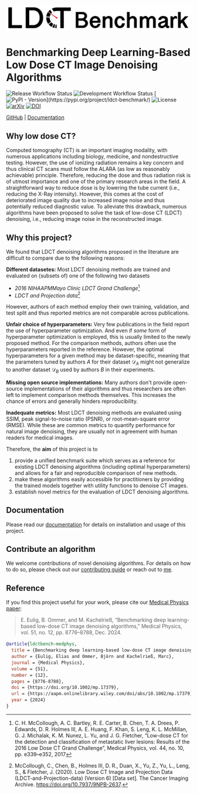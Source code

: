<picture>
  <source media="(prefers-color-scheme: dark)" srcset="docs/assets/header_dark.svg">
  <img alt="LDCT Benchmark" src="docs/assets/header_light.svg">
</picture>

# Benchmarking Deep Learning-Based Low Dose CT Image Denoising Algorithms
![Release Workflow Status](https://img.shields.io/github/actions/workflow/status/eeulig/ldct-benchmark/release.yml?label=release)
![Development Workflow Status](https://img.shields.io/github/actions/workflow/status/eeulig/ldct-benchmark/development.yml?label=dev)
[![PyPI - Version](https://img.shields.io/pypi/v/ldct-benchmark?color=blue&cacheSeconds=!%5BPyPI%20-%20Version%5D(https%3A%2F%2Fimg.shields.io%2Fpypi%2Fv%2Fldct-benchmark))](https://pypi.org/project/ldct-benchmark/)
![License](https://img.shields.io/badge/MIT-blue?label=License)
[![arXiv](https://img.shields.io/badge/2401.04661-red?label=arXiv)](https://arxiv.org/abs/2401.04661)
[![DOI](https://img.shields.io/badge/10.1002%2Fmp.17379-red?label=MedPhys)](https://doi.org/10.1002/mp.17379)

[GitHub](https://github.com/eeulig/ldct-benchmark) | [Documentation](https://eeulig.github.io/ldct-benchmark/)

## Why low dose CT?
Computed tomography (CT) is an important imaging modality, with numerous applications including biology, medicine, and nondestructive testing. However, the use of ionizing radiation remains a key concern and thus clinical CT scans must follow the ALARA (as low as reasonably achievable) principle. Therefore, reducing the dose and thus radiation risk is of utmost importance and one of the primary research areas in the field. A straightforward way to reduce dose is by lowering the tube current (i.e., reducing the X-Ray intensity). However, this comes at the cost of deteriorated image quality due to increased image noise and thus potentially reduced diagnostic value. To alleviate this drawback, numerous algorithms have been proposed to solve the task of low-dose CT (LDCT) denoising, i.e., reducing image noise in the reconstructed image.

## Why this project?
We found that LDCT denoising algorithms proposed in the literature are difficult to compare due to the following reasons:

**Different datasetes:** Most LDCT denoising methods are trained and evaluated on (subsets of) one of the following two datasets

- *2016 NIHAAPMMayo Clinic LDCT Grand Challenge*[^1]
- *LDCT and Projection data*[^2]

However, authors of each method employ their own training, validation, and test split and thus reported metrics are not comparable across publications.

**Unfair choice of hyperparameters:** Very few publications in the field report the use of hyperparameter optimization. And even if *some* form of hyperparameter optimization is employed, this is usually limited to the newly proposed method. For the comparison methods, authors often use the hyperparameters reported in the reference. However, the optimal hyperparameters for a given method may be dataset-specific, meaning that the parameters tuned by authors $A$ for their dataset $\mathcal{D}_A$ might not generalize to another dataset $\mathcal{D}_B$ used by authors $B$ in their experiments.

**Missing open source implementations:** Many authors don't provide open-source implementations of their algorithms and thus researchers are often left to implement comparison methods themselves. This increases the chance of errors and generally hinders reproducibility.

**Inadequate metrics:** Most LDCT denoising methods are evaluated using SSIM, peak signal-to-noise ratio (PSNR), or root-mean-square error (RMSE). While these are common metrics to quantify performance for natural image denoising, they are usually not in agreement with human readers for medical images.


Therefore, the **aim** of this project is to
>   
1. provide a unified benchmark suite which serves as a reference for existing LDCT denoising algorithms (including optimal hyperparameters) and allows for a fair and reproducible comparison of new methods.
2. make these algorithms easily accessible for practitioners by providing the trained models together with utility functions to denoise CT images.
3. establish novel metrics for the evaluation of LDCT denoising algorithms.

[^1]: C. H. McCollough, A. C. Bartley, R. E. Carter, B. Chen, T. A. Drees, P. Edwards, D. R. Holmes III, A. E. Huang, F. Khan, S. Leng, K. L. McMillan, G. J. Michalak, K. M. Nunez, L. Yu, and J. G. Fletcher, “Low-dose CT for the detection and classification of metastatic liver lesions: Results of the 2016 Low Dose CT Grand Challenge”, Medical Physics, vol. 44, no. 10, pp. e339–e352, 2017
[^2]: McCollough, C., Chen, B., Holmes III, D. R., Duan, X., Yu, Z., Yu, L., Leng, S., & Fletcher, J. (2020). Low Dose CT Image and Projection Data (LDCT-and-Projection-data) (Version 6) [Data set]. The Cancer Imaging Archive. <https://doi.org/10.7937/9NPB-2637>.

## Documentation
Please read our [documentation](https://eeulig.github.io/ldct-benchmark/) for details on installation and usage of this project.

## Contribute an algorithm
We welcome contributions of novel denoising algorithms. For details on how to do so, please check out our [contributing guide](https://github.com/eeulig/ldct-benchmark/blob/main/CONTRIBUTING.md) or reach out to [me](mailto:elias.eulig@dkfz.de).

## Reference
If you find this project useful for your work, please cite our [Medical Physics paper](https://doi.org/10.1002/mp.17379):
> E. Eulig, B. Ommer, and M. Kachelrieß, “Benchmarking deep learning-based low-dose CT image denoising algorithms,” Medical Physics, vol. 51, no. 12, pp. 8776–8788, Dec. 2024.

```bibtex
@article{ldctbench-medphys,
  title = {Benchmarking deep learning-based low-dose CT image denoising algorithms},
  author = {Eulig, Elias and Ommer, Björn and Kachelrieß, Marc},
  journal = {Medical Physics},
  volume = {51},
  number = {12},
  pages = {8776-8788},
  doi = {https://doi.org/10.1002/mp.17379},
  url = {https://aapm.onlinelibrary.wiley.com/doi/abs/10.1002/mp.17379},
  year = {2024}
}
```
